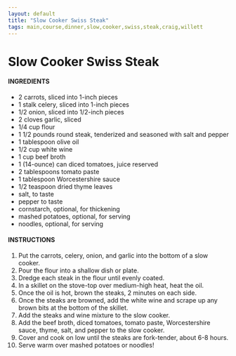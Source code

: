 ```yaml
---
layout: default
title: "Slow Cooker Swiss Steak"
tags: main,course,dinner,slow,cooker,swiss,steak,craig,willett
---
```

# Slow Cooker Swiss Steak

#### INGREDIENTS
- 2 carrots, sliced into 1-inch pieces
- 1 stalk celery, sliced into 1-inch pieces
- 1/2 onion, sliced into 1/2-inch pieces
- 2 cloves garlic, sliced
- 1/4 cup flour
- 1 1/2 pounds round steak, tenderized and seasoned with salt and pepper
- 1 tablespoon olive oil
- 1/2 cup white wine
- 1 cup beef broth
- 1 (14-ounce) can diced tomatoes, juice reserved
- 2 tablespoons tomato paste
- 1 tablespoon Worcestershire sauce
- 1/2 teaspoon dried thyme leaves
- salt, to taste
- pepper to taste
- cornstarch, optional, for thickening
- mashed potatoes, optional, for serving
- noodles, optional, for serving

#### INSTRUCTIONS
1. Put the carrots, celery, onion, and garlic into the bottom of a slow cooker.
2. Pour the flour into a shallow dish or plate.
3. Dredge each steak in the flour until evenly coated.
4. In a skillet on the stove-top over medium-high heat, heat the oil.
5. Once the oil is hot, brown the steaks, 2 minutes on each side.
6. Once the steaks are browned, add the white wine and scrape up any brown bits at the bottom of the skillet.
7. Add the steaks and wine mixture to the slow cooker.
8. Add the beef broth, diced tomatoes, tomato paste, Worcestershire sauce, thyme, salt, and pepper to the slow cooker.
9. Cover and cook on low until the steaks are fork-tender, about 6-8 hours.
10. Serve warm over mashed potatoes or noodles!


